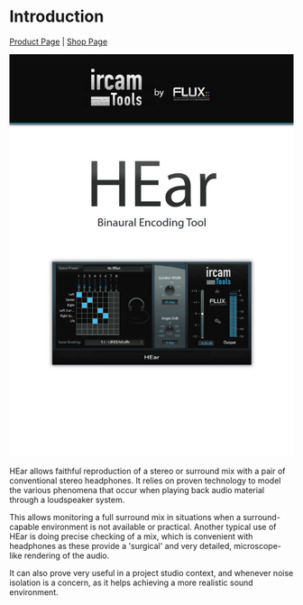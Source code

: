 # Introduction
[Product Page](https://www.flux.audio/project/ircam-hear/) 
| [Shop Page](https://shop.flux.audio/en_US/products/ircam-hear)

![](../include/hear_00.jpg)

HEar allows faithful reproduction of a stereo or surround mix with a pair of conventional stereo headphones. It relies on
proven technology to model the various phenomena that occur when playing back audio material through a loudspeaker
system.  

This allows monitoring a full surround mix in situations when a surround-capable environment is not available or practical.
Another typical use of HEar is doing precise checking of a mix, which is convenient with headphones as these provide a
'surgical' and very detailed, microscope-like rendering of the audio.  

It can also prove very useful in a project studio context, and whenever noise isolation is a concern, as it helps achieving a
more realistic sound environment.
